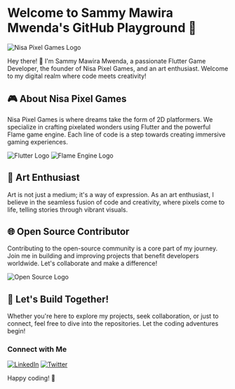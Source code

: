 # Welcome to Sammy Mawira Mwenda's GitHub Playground 🚀

![Nisa Pixel Games Logo](https://instagram.fnbo9-1.fna.fbcdn.net/v/t51.2885-19/419284339_364999316169595_1593000911891604346_n.jpg?stp=dst-jpg_s150x150&_nc_ht=instagram.fnbo9-1.fna.fbcdn.net&_nc_cat=107&_nc_ohc=cLLOsz0jsFEAX_XvSKY&edm=AOQ1c0wBAAAA&ccb=7-5&oh=00_AfDqgSCpPF3kwbaXoMQvK2fms3GQkAjflrV-qlNJkGqZGg&oe=65ADABC4&_nc_sid=8b3546)

Hey there! 👋 I'm Sammy Mawira Mwenda, a passionate Flutter Game Developer, the founder of Nisa Pixel Games, and an art enthusiast. Welcome to my digital realm where code meets creativity!

## 🎮 About Nisa Pixel Games
Nisa Pixel Games is where dreams take the form of 2D platformers. We specialize in crafting pixelated wonders using Flutter and the powerful Flame game engine. Each line of code is a step towards creating immersive gaming experiences.

![Flutter Logo](https://storage.googleapis.com/cms-storage-bucket/6a07d8a62f4308d2b854.svg) ![Flame Engine Logo](https://docs.flame-engine.org/latest/_static/logo_flame.png)

## 🎨 Art Enthusiast
Art is not just a medium; it's a way of expression. As an art enthusiast, I believe in the seamless fusion of code and creativity, where pixels come to life, telling stories through vibrant visuals.

## 🌐 Open Source Contributor
Contributing to the open-source community is a core part of my journey. Join me in building and improving projects that benefit developers worldwide. Let's collaborate and make a difference!

![Open Source Logo](link_to_open_source_logo.png)

## 🚀 Let's Build Together!
Whether you're here to explore my projects, seek collaboration, or just to connect, feel free to dive into the repositories. Let the coding adventures begin!

### Connect with Me
[![LinkedIn](link_to_linkedin_icon.png)](link_to_linkedin_profile) [![Twitter](link_to_twitter_icon.png)](link_to_twitter_profile)

Happy coding! 🌟
